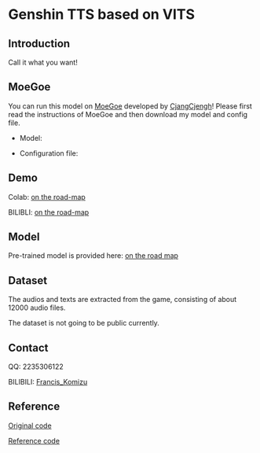 # Genshin TTS based on VITS

## Introduction

Call it what you want!

## MoeGoe
You can run this model on [MoeGoe](https://github.com/CjangCjengh/MoeGoe) developed by [CjangCjengh](https://github.com/CjangCjengh)! Please first read the instructions of MoeGoe
and then download my model and config file.

- Model: 



- Configuration file: 


## Demo
Colab: [on the road-map]()

BILIBLI: [on the road-map]()

## Model
Pre-trained model is provided here: [on the road map]()

## Dataset
The audios and texts are extracted from the game, consisting of about 12000 audio files.

The dataset is not going to be public currently. 

## Contact
QQ: 2235306122

BILIBILI: [Francis_Komizu](https://space.bilibili.com/636704927)

## Reference

[Original code](https://github.com/jaywalnut310/vits)

[Reference code](https://github.com/CjangCjengh/vits)
